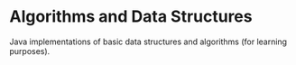 Algorithms and Data Structures
==============================

Java implementations of basic data structures and algorithms (for learning purposes).
